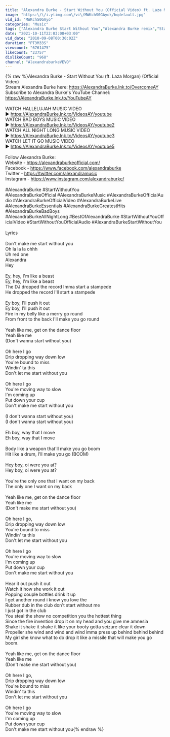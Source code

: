 ```yaml
---
title: "Alexandra Burke - Start Without You (Official Video) ft. Laza Morgan"
image: "https:\/\/i.ytimg.com\/vi\/MWKchS0GAyo\/hqdefault.jpg"
vid_id: "MWKchS0GAyo"
categories: "Music"
tags: ["Alexandra Burke Start Without You","Alexandra Burke remix","Start Without You official video"]
date: "2021-10-11T22:03:08+03:00"
vid_date: "2010-09-08T00:30:02Z"
duration: "PT3M33S"
viewcount: "6761475"
likeCount: "23757"
dislikeCount: "968"
channel: "AlexandraburkeVEVO"
---
```

{% raw %}Alexandra Burke - Start Without You (ft. Laza Morgan) (Official Video)<br />Stream Alexandra Burke here: <a rel="nofollow" target="blank" href="https://AlexandraBurke.lnk.to/OvercomeAY">https://AlexandraBurke.lnk.to/OvercomeAY</a><br />Subscribe to Alexandra Burke's YouTube Channel: <a rel="nofollow" target="blank" href="https://AlexandraBurke.lnk.to/YouTubeAY">https://AlexandraBurke.lnk.to/YouTubeAY</a><br /><br />WATCH HALLELUJAH MUSIC VIDEO ► <a rel="nofollow" target="blank" href="https://AlexandraBurke.lnk.to/VideosAY/youtube">https://AlexandraBurke.lnk.to/VideosAY/youtube</a><br />WATCH BAD BOYS MUSIC VIDEO ► <a rel="nofollow" target="blank" href="https://AlexandraBurke.lnk.to/VideosAY/youtube2">https://AlexandraBurke.lnk.to/VideosAY/youtube2</a><br />WATCH ALL NIGHT LONG MUSIC VIDEO ► <a rel="nofollow" target="blank" href="https://AlexandraBurke.lnk.to/VideosAY/youtube3">https://AlexandraBurke.lnk.to/VideosAY/youtube3</a><br />WATCH LET IT GO MUSIC VIDEO ► <a rel="nofollow" target="blank" href="https://AlexandraBurke.lnk.to/VideosAY/youtube5">https://AlexandraBurke.lnk.to/VideosAY/youtube5</a><br /> <br />Follow Alexandra Burke:<br />Website - <a rel="nofollow" target="blank" href="https://alexandraburkeofficial.com/">https://alexandraburkeofficial.com/</a><br />Facebook - <a rel="nofollow" target="blank" href="https://www.facebook.com/alexandraburke">https://www.facebook.com/alexandraburke</a><br />Twitter - <a rel="nofollow" target="blank" href="https://twitter.com/alexandramusic">https://twitter.com/alexandramusic</a><br />Instagram - <a rel="nofollow" target="blank" href="https://www.instagram.com/alexandraburke/">https://www.instagram.com/alexandraburke/</a><br /> <br />#AlexandraBurke #StartWithoutYou #AlexandraBurkeOfficial #AlexandraBurkeMusic #AlexandraBurkeOfficialAudio #AlexandraBurkeOfficialVideo #AlexandraBurkeLive #AlexandraBurkeEssentials #AlexandraBurkeGreatestHits #AlexandraBurkeBadBoys #AlexandraBurkeAllNightLong #BestOfAlexandraBurke #StartWithoutYouOfficialVideo #StartWithoutYouOfficialAudio #AlexandraBurkeStartWithoutYou<br /> <br />Lyrics<br /><br />Don't make me start without you<br />Oh la la la ohhh<br />Uh red one<br />Alexandra<br />Hey<br /><br />Ey, hey, I'm like a beast<br />Ey, hey, I'm like a beast<br />The DJ dropped the record Imma start a stampede<br />He dropped the record I'll start a stampede<br /><br />Ey boy, I'll push it out<br />Ey boy, I'll push it out<br />Fire in my belly like a merry go round<br />From front to the back I'll make you go round<br /><br />Yeah like me, get on the dance floor<br />Yeah like me<br />(Don't wanna start without you)<br /><br />Oh here I go<br />Drip dropping way down low<br />You're bound to miss<br />Windin' ta this<br />Don't let me start without you<br /><br />Oh here I go<br />You're moving way to slow<br />I'm coming up<br />Put down your cup<br />Don't make me start without you<br /><br />(I don't wanna start without you)<br />(I don't wanna start without you)<br /><br />Eh boy, way that I move<br />Eh boy, way that I move<br /><br />Body like a weapon that'll make you go boom<br />Hit like a drum, I'll make you go (BOOM)<br /><br />Hey boy, oi were you at?<br />Hey boy, oi were you at?<br /><br />You're the only one that I want on my back<br />The only one I want on my back<br /><br />Yeah like me, get on the dance floor<br />Yeah like me<br />(Don't make me start without you)<br /><br />Oh here I go,<br />Drip dropping way down low<br />You're bound to miss<br />Windin' ta this<br />Don't let me start without you<br /><br />Oh here I go<br />You're moving way to slow<br />I'm coming up<br />Put down your cup<br />Don't make me start without you<br /><br />Hear it out push it out<br />Watch it how she work it out<br />Popping couple bottles drink it up<br />I get another round i know you love the<br />Rubber dub in the club don't start without me<br />I just got in the club<br />You steal the show no competition you the hottest thing<br />Since the fire invention drop it on my head and you give me amnesia<br />Shake it shake it shake it like your booty gotta seizure clear it down<br />Propeller she wind and wind and wind imma press up behind behind behind<br />My girl she know what to do drop it like a missile that will make you go boom.<br /><br />Yeah like me, get on the dance floor<br />Yeah like me<br />(Don't make me start without you)<br /><br />Oh here I go,<br />Drip dropping way down low<br />You're bound to miss<br />Windin' ta this<br />Don't let me start without you<br /><br />Oh here I go<br />You're moving way to slow<br />I'm coming up<br />Put down your cup<br />Don't make me start without you{% endraw %}
